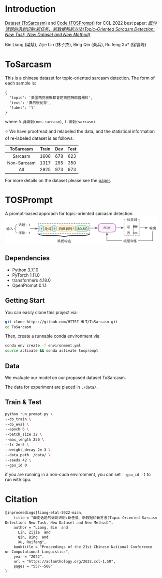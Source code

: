 # Introduction

[Dataset (ToSarcasm)](#tosarcasm) and [Code (TOSPrompt)](#tosprompt) for CCL 2022 best paper: *[面向话题的讽刺识别:新任务、新数据和新方法(Topic-Oriented Sarcasm Detection: New Task, New Dataset and New Method)](https://aclanthology.org/2022.ccl-1.50/)*

Bin Liang (梁斌), Zijie Lin (林子杰), Bing Qin (秦兵), Ruifeng Xu* (徐睿峰)

# ToSarcasm
This is a chinese dataset for topic-oriented sarcasm detection. The form of each sample is:
```text
{
  'topic': '美国两党被曝都曾花钱挖特朗普黑料', 
  'text': '真的很优秀',
  'label': '1'
}
```
where `0-非讽刺(non-sarcasm)`, `1-讽刺(sarcasm)`. 

:star: We have proofread and relabeled the data, and the statistical information of re-labeled dataset is as follows:

| ToSarcasm | Train  |  Dev  |  Test  |
| :---: | :--: | :--: | :---: |
|  Sarcasm  | 1608 | 678 | 623 |
|  Non-Sarcasm  | 1317 | 295 | 350 |
| All | 2925 | 973 | 973 |

For more details on the dataset please see the [paper](https://aclanthology.org/2022.ccl-1.50/).

# TOSPrompt
A prompt-based approach for topic-oriented sarcasm detection.
![model](./img/TOSPrompt.png)


## Dependencies

* Python 3.7.10
* PyTorch 1.11.0
* transformers 4.18.0
* OpenPrompt 0.1.1


## Getting Start

You can easily clone this project via:

```bash
git clone https://github.com/HITSZ-HLT/ToSarcasm.git
cd ToSarcasm
```

Then, create a runnable conda environment via:
```bash
conda env create -f environment.yml
source activate && conda activate tosprompt
```

## Data

We evaluate our model on our proposed dataset ToSarcasm.

The data for experiment are placed in `./data/`.



## Train & Test

```bash
python run_prompt.py \
--do_train \
--do_eval \
--epoch 6 \
--batch_size 32 \
--max_length 256 \
--lr 2e-5 \
--weight_decay 2e-3 \
--data_path ./data/ \
--seeds 42 \
--gpu_id 0
```
if you are running in a non-cuda environment, you can set `--gpu_id -1` to run with cpu.

# Citation
```text
@inproceedings{liang-etal-2022-mian,
    title = "面向话题的讽刺识别:新任务、新数据和新方法(Topic-Oriented Sarcasm Detection: New Task, New Dataset and New Method)",
    author = "Liang, Bin  and
      Lin, Zijie  and
      Qin, Bing  and
      Xu, Ruifeng",
    booktitle = "Proceedings of the 21st Chinese National Conference on Computational Linguistics",
    year = "2022",
    url = "https://aclanthology.org/2022.ccl-1.50",
    pages = "557--568"
}
```
